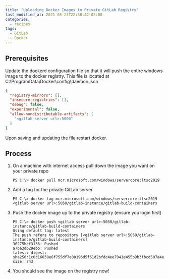 ```yaml
---
title: "Uploading Docker Images to Private GitLab Registry"
last_modified_at: 2021-05-23T22:38:42-05:00
categories:
  - recipes
tags:
  - GitLab
  - Docker
---
```

## Prerequisites
Update the dockerd configuration file so that it will push the entire windows image to the docker registry.
This file is located at C:\ProgramData\Docker\config\daemon.json
```json
{
  "registry-mirrors": [],
  "insecure-registries": [],
  "debug": false,
  "experimental": false,
  "allow-nondistributable-artifacts": [
    "<gitlab server url>:5000"
  ]
}
```
Upon saving and updating the file restart docker.

## Process
1. On a machine with internet access pull down the image you want on your private repo
    ```docker
    PS C:\> docker pull mcr.microsoft.com/windows/servercore:ltsc2019
    ```
2. Add a tag for the private GitLab server
    ```docker
    PS C:\> docker tag mcr.microsoft.com/windows/servercore:ltsc2019 <gitlab server url>:5050/gitlab-instance/gitlab-build-containers
    ```
3. Push the docker image up to the private registry (ensure you login first)
    ```docker
    PS C:\> docker push <gitlab server url>:5050/gitlab-instance/gitlab-build-containers
    Using default tag: latest
    The push refers to repository [<gitlab server url>:5050/gitlab-instance/gitlab-build-containers]
    30275bef3136: Pushed
    a7ba3db29ebb: Pushed
    latest: digest: sha256:1c0c16038e8f755df7e80196d5f61d2bfdc4ee7941e455b9b3fbcd507a4eea4a size: 743
    ```
4. You should see the image on the registry now!